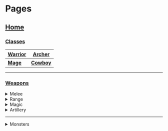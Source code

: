 # Pages

## [Home](https://github.com/Zefyro/wiki)

### [Classes](https://github.com/Zefyro/hh/wiki/Classes)

[Warrior](https://github.com/Zefyro/hh/wiki/Classes#warrior) | [Archer](https://github.com/Zefyro/hh/wiki/Classes#archer)
---|---
[**Mage**](https://github.com/Zefyro/hh/wiki/Classes#mage) | [**Cowboy**](https://github.com/Zefyro/hh/wiki/Classes#cowboy)

---

### [Weapons](https://github.com/Zefyro/hh/wiki/Weapons)

<details>
<summary>Melee</summary>

+ markdown list 1
+ markdown list 2

</details>


<details>
<summary>Range</summary>

+ [Slingshot](https://github.com/Zefyro/hh/wiki/Ranged-Weapons#slingshot)
+ [Small Bow](https://github.com/Zefyro/hh/wiki/Ranged-Weapons#small-bow)
+ [Leaf Bow](https://github.com/Zefyro/hh/wiki/Ranged-Weapons#leaf-bow)
+ [Triple Leaf Bow](https://github.com/Zefyro/hh/wiki/Ranged-Weapons#triple-leaf-bow)
+ [Medium Bow](https://github.com/Zefyro/hh/wiki/Ranged-Weapons#medium-bow)
+ [Leaf Pad Bow](https://github.com/Zefyro/hh/wiki/Ranged-Weapons#leaf-pad-bow)
+ [Thorn Bow](https://github.com/Zefyro/hh/wiki/Ranged-Weapons#thorn-bow)
+ [Rich Mans Bow](https://github.com/Zefyro/hh/wiki/Ranged-Weapons#rich-mans-bow)
+ [Angel Wings Bow](https://github.com/Zefyro/hh/wiki/Ranged-Weapons#angel-wings-bow)
+ [Eagle Slingshot](https://github.com/Zefyro/hh/wiki/Ranged-Weapons#eagle-slingshot)
+ [Mechanic Wing Bow](https://github.com/Zefyro/hh/wiki/Ranged-Weapons#mechanic-wing-bow)
+ [Crypt Bow of Fire](https://github.com/Zefyro/hh/wiki/Ranged-Weapons#crypt-bow-of-fire)
+ [Natures Bow](https://github.com/Zefyro/hh/wiki/Ranged-Weapons#natures-bow)
+ [Diamond Studded Bow](https://github.com/Zefyro/hh/wiki/Ranged-Weapons#diamond-studded-bow)
+ [Heartstriker Bow](https://github.com/Zefyro/hh/wiki/Ranged-Weapons#heartstriker-bow)
+ [Night Glow Bow](https://github.com/Zefyro/hh/wiki/Ranged-Weapons#night-glow-bow)
+ [Frosters Bow](https://github.com/Zefyro/hh/wiki/Ranged-Weapons#frosters-bow)
+ [Flaming Needle Bow](https://github.com/Zefyro/hh/wiki/Ranged-Weapons#flaming-needle-bow)
+ [Cyborg Bow](https://github.com/Zefyro/hh/wiki/Ranged-Weapons#cyborg-bow)
+ [Beholder Bow](https://github.com/Zefyro/hh/wiki/Ranged-Weapons#beholder-bow)
+ [Archaic Bow](https://github.com/Zefyro/hh/wiki/Ranged-Weapons#archaic-bow)
+ [Harpoon Bow](https://github.com/Zefyro/hh/wiki/Ranged-Weapons#harpoon-bow)
+ [Repquana Bow](https://github.com/Zefyro/hh/wiki/Ranged-Weapons#repquana-bow)
+ [Divine Bow](https://github.com/Zefyro/hh/wiki/Ranged-Weapons#divine-bow)
+ [Mystic Tribal Bow](https://github.com/Zefyro/hh/wiki/Ranged-Weapons#mystic-tribal-bow)
+ [Ghillie Bow](https://github.com/Zefyro/hh/wiki/Ranged-Weapons#ghillie-bow)
+ [Millennium Bow](https://github.com/Zefyro/hh/wiki/Ranged-Weapons#millennium-bow)
+ [Angelic Bow](https://github.com/Zefyro/hh/wiki/Ranged-Weapons#angelic-bow)

</details>


<details>
<summary>Magic</summary>

+ markdown list 1
+ markdown list 2

</details>


<details>
<summary>Artillery</summary>

+ markdown list 1
+ markdown list 2

</details>

---

<details>
<summary>Monsters</summary>

+ markdown list 1
+ markdown list 2

</details>